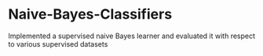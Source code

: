 # Naive-Bayes-Classifiers

Implemented a supervised naive Bayes learner and evaluated it with respect to various supervised datasets


